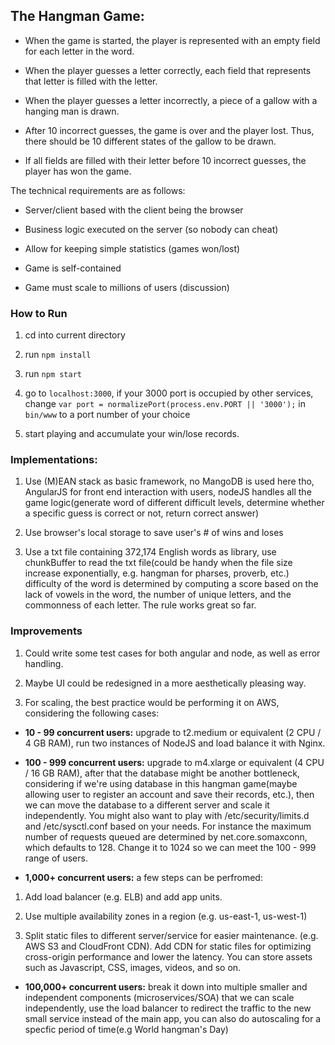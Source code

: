 ## The Hangman Game:

- When the game is started, the player is represented with an empty field for each letter in the word.

- When the player guesses a letter correctly, each field that represents that letter is filled with the letter.

- When the player guesses a letter incorrectly, a piece of a gallow with a hanging man is drawn.

- After 10 incorrect guesses, the game is over and the player lost. Thus, there should be 10 different states of the gallow to be drawn.

- If all fields are filled with their letter before 10 incorrect guesses, the player has won the game.

The technical requirements are as follows:

- Server/client based with the client being the browser

- Business logic executed on the server (so nobody can cheat)

- Allow for keeping simple statistics (games won/lost)

- Game is self-contained

- Game must scale to millions of users (discussion)

### How to Run

1. cd into current directory

2. run `npm install`

3. run `npm start`

4. go to `localhost:3000`, if your 3000 port is occupied by other services, change `var port = normalizePort(process.env.PORT || '3000');` in `bin/www` to a port number of your choice

5. start playing and accumulate your win/lose records.

### Implementations:

1. Use (M)EAN stack as basic framework, no MangoDB is used here tho, AngularJS for front end interaction with users, nodeJS handles all the game logic(generate word of different difficult levels, determine whether a specific guess is correct or not, return correct answer)

2. Use browser's local storage to save user's # of wins and loses

3. Use a txt file containing 372,174 English words as library, use chunkBuffer to read the txt file(could be handy when the file size increase exponentially, e.g. hangman for pharses, proverb, etc.) difficulty of the word is determined by computing a score based on the lack of vowels in the word, the number of unique letters, and the commonness of each letter. The rule works great so far.

### Improvements

1. Could write some test cases for both angular and node, as well as error handling.

2. Maybe UI could be redesigned in a more aesthetically pleasing way.

3. For scaling, the best practice would be performing it on AWS, considering the following cases:

- **10 - 99 concurrent users:** upgrade to t2.medium or equivalent (2 CPU / 4 GB RAM), run two instances of NodeJS and load balance it with Nginx.

- **100 - 999 concurrent users:** upgrade to m4.xlarge or equivalent (4 CPU / 16 GB RAM), after that the database might be another bottleneck, considering if we're using database in this hangman game(maybe allowing user to register an account and save their records, etc.), then we can move the database to a different server and scale it independently. You might also want to play with /etc/security/limits.d and /etc/sysctl.conf based on your needs. For instance the maximum number of requests queued are determined by net.core.somaxconn, which defaults to 128. Change it to 1024 so we can meet the 100 - 999 range of users.

- **1,000+ concurrent users:** a few steps can be perfromed:

1. Add load balancer (e.g. ELB) and add app units.

2. Use multiple availability zones in a region (e.g. us-east-1, us-west-1)

3. Split static files to different server/service for easier maintenance. (e.g. AWS S3 and CloudFront CDN). Add CDN for static files for optimizing cross-origin performance and lower the latency. You can store assets such as Javascript, CSS, images, videos, and so on.

- **100,000+ concurrent users:** break it down into multiple smaller and independent components (microservices/SOA) that we can scale independently, use the load balancer to redirect the traffic to the new small service instead of the main app, you can also do autoscaling for a specfic period of time(e.g World hangman's Day)

